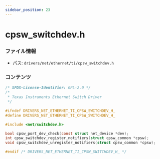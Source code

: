 ```yaml
---
sidebar_position: 23
---
```

# cpsw_switchdev.h

### ファイル情報

- パス: `drivers/net/ethernet/ti/cpsw_switchdev.h`

### コンテンツ

```h
/* SPDX-License-Identifier: GPL-2.0 */
/*
 * Texas Instruments Ethernet Switch Driver
 */

#ifndef DRIVERS_NET_ETHERNET_TI_CPSW_SWITCHDEV_H_
#define DRIVERS_NET_ETHERNET_TI_CPSW_SWITCHDEV_H_

#include <net/switchdev.h>

bool cpsw_port_dev_check(const struct net_device *dev);
int cpsw_switchdev_register_notifiers(struct cpsw_common *cpsw);
void cpsw_switchdev_unregister_notifiers(struct cpsw_common *cpsw);

#endif /* DRIVERS_NET_ETHERNET_TI_CPSW_SWITCHDEV_H_ */

```

